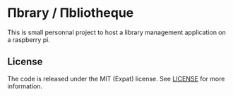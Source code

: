 # Πbrary / Πbliotheque

This is small personnal project to host a library management application on a raspberry pi.


## License

The code is released under the MIT (Expat) license. See [LICENSE](LICENSE) for more information.
